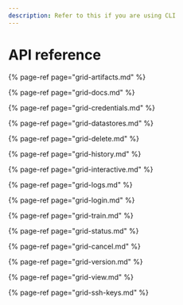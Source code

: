 ```yaml
---
description: Refer to this if you are using CLI
---
```


# API reference

{% page-ref page="grid-artifacts.md" %}

{% page-ref page="grid-docs.md" %}

{% page-ref page="grid-credentials.md" %}

{% page-ref page="grid-datastores.md" %}

{% page-ref page="grid-delete.md" %}

{% page-ref page="grid-history.md" %}

{% page-ref page="grid-interactive.md" %}

{% page-ref page="grid-logs.md" %}

{% page-ref page="grid-login.md" %}

{% page-ref page="grid-train.md" %}

{% page-ref page="grid-status.md" %}

{% page-ref page="grid-cancel.md" %}

{% page-ref page="grid-version.md" %}

{% page-ref page="grid-view.md" %}

{% page-ref page="grid-ssh-keys.md" %}

